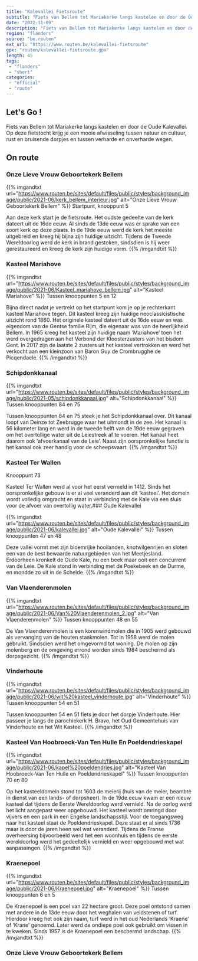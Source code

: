 ```yaml
---
title: "Kalevallei Fietsroute"
subtitle: "Fiets van Bellem tot Mariakerke langs kastelen en door de Oude Kalevallei"
date: "2022-11-09"
description: "Fiets van Bellem tot Mariakerke langs kastelen en door de Oude Kalevallei"
region: "flanders"
source: "be.routen"
ext_url: "https://www.routen.be/kalevallei-fietsroute"
gpx: "routen/kalevallei-fietsroute.gpx"
length: 45
tags:
 - "flanders"
 - "short"
categories:
 - "official"
 - "route"
---
```


## Let's Go ! 

Fiets van Bellem tot Mariakerke langs kastelen en door de Oude Kalevallei. Op deze fietstocht krijg je een mooie afwisseling tussen natuur en cultuur, rust en bruisende dorpjes en tussen verharde en onverharde wegen.

## On route

### Onze Lieve Vrouw Geboortekerk Bellem

{{% imgandtxt url="https://www.routen.be/sites/default/files/public/styles/background_image/public/2021-06/kerk_bellem_interieur.jpg" alt="Onze Lieve Vrouw Geboortekerk Bellem" %}}
Startpunt, knooppunt 5

Aan deze kerk start je de fietsroute. Het oudste gedeelte van de kerk dateert uit de 16de eeuw. Al sinds de 13de eeuw was er sprake van een soort kerk op deze plaats. In de 19de eeuw werd de kerk het meeste uitgebreid en kreeg hij bijna zijn huidige uitzicht. Tijdens de Tweede Wereldoorlog werd de kerk in brand gestoken, sindsdien is hij weer gerestaureerd en kreeg de kerk zijn huidige vorm.
{{% /imgandtxt %}}

### Kasteel Mariahove

{{% imgandtxt url="https://www.routen.be/sites/default/files/public/styles/background_image/public/2021-06/Kasteel_mariahove_bellem.jpg" alt="Kasteel Mariahove" %}}
Tussen knooppunten 5 en 12

Bijna direct nadat je vertrekt op het startpunt kom je op je rechterkant kasteel Mariahove tegen. Dit kasteel kreeg zijn huidige neoclassicistische uitzicht rond 1860. Het originele kasteel dateert uit de 16de eeuw en was eigendom van de Gentse familie Rijm, die eigenaar was van de heerlijkheid Bellem. In 1965 kreeg het kasteel zijn huidige naam ‘Mariahove’ toen het werd overgedragen aan het Verbond der Kloosterzusters van het bisdom Gent. In 2017 zijn de laatste 2 zusters uit het kasteel vertrokken en werd het verkocht aan een kleinzoon van Baron Guy de Crombrugghe de Picqendaele.
{{% /imgandtxt %}}

### Schipdonkkanaal

{{% imgandtxt url="https://www.routen.be/sites/default/files/public/styles/background_image/public/2021-05/schipdonkkanaal.jpg" alt="Schipdonkkanaal" %}}
Tussen knooppunten 84 en 75

Tussen knooppunten 84 en 75 steek je het Schipdonkkanaal over. Dit kanaal loopt van Deinze tot Zeebrugge waar het uitmondt in de zee. Het kanaal is 56 kilometer lang en werd in de tweede helft van de 19de eeuw gegraven om het overtollige water uit de Leiestreek af te voeren. Het kanaal heet daarom ook ‘afvoerkanaal van de Leie’. Naast zijn oorspronkelijke functie is het kanaal ook zeer handig voor de scheepsvaart.
{{% /imgandtxt %}}

### Kasteel Ter Wallen

Knooppunt 73

Kasteel Ter Wallen werd al voor het eerst vermeld in 1412. Sinds het oorspronkelijke gebouw is er al veel veranderd aan dit ‘kasteel’. Het domein wordt volledig omgracht en staat in verbinding met de Kale via een sluis voor de afvoer van overtollig water.### Oude Kalevallei

{{% imgandtxt url="https://www.routen.be/sites/default/files/public/styles/background_image/public/2021-06/kalevallei.jpg" alt="Oude Kalevallei" %}}
Tussen knooppunten 47 en 48

Deze vallei vormt met zijn bloemrijke hooilanden, knotwilgenrijen en sloten een van de best bewaarde natuurgebieden van het Meetjesland. Erdoorheen kronkelt de Oude Kale, nu een beek maar ooit een concurrent van de Leie. De Kale stond in verbinding met de Poekebeek en de Durme, en mondde zo uit in de Schelde.
{{% /imgandtxt %}}

### Van Vlaenderenmolen

{{% imgandtxt url="https://www.routen.be/sites/default/files/public/styles/background_image/public/2021-06/Van%20Vlaenderenmolen_2.jpg" alt="Van Vlaenderenmolen" %}}
Tussen knooppunten 48 en 55

De Van Vlaenderenmolen is een korenwindmolen die in 1905 werd gebouwd als vervanging van de houten staakmolen. Tot in 1958 werd de molen gebruikt. Sindsdien werd het omgevormd tot woning. De molen op zijn molenberg en de omgeving errond worden sinds 1984 beschermd als dorpsgezicht.
{{% /imgandtxt %}}

### Vinderhoute

{{% imgandtxt url="https://www.routen.be/sites/default/files/public/styles/background_image/public/2021-06/wit%20kasteel_vinderhoute.jpg" alt="Vinderhoute" %}}
Tussen knooppunten 54 en 51

Tussen knooppunten 54 en 51 fiets je door het dorpje Vinderhoute. Hier passeer je langs de parochiekerk H. Bravo, het Oud Gemeentehuis van Vinderhoute en het Wit Kasteel.
{{% /imgandtxt %}}

### Kasteel Van Hoobroeck-Van Ten Hulle En Poeldendrieskapel

{{% imgandtxt url="https://www.routen.be/sites/default/files/public/styles/background_image/public/2021-06/kapel%20poeldendries.jpg" alt="Kasteel Van Hoobroeck-Van Ten Hulle en Poeldendrieskapel" %}}
Tussen knooppunten 70 en 80

Op het kasteeldomein stond tot 1603 de meierij (huis van de meier, beambte in dienst van een lands- of dorpsheer). In de 19de eeuw kwam er een nieuw kasteel dat tijdens de Eerste Wereldoorlog werd vernield. Na de oorlog werd het licht aangepast weer opgebouwd. Het kasteel wordt omringd door vijvers en een park in een Engelse landschapsstijl. Voor de toegangsweg naar het kasteel staat de Poeldendrieskapel. Deze staat er al sinds 1736 maar is door de jaren heen wel wat veranderd. Tijdens de Franse overheersing bijvoorbeeld werd het een woonhuis en tijdens de eerste wereldoorlog werd het gedeeltelijk vernield en weer opgebouwd met wat aanpassingen.
{{% /imgandtxt %}}

### Kraenepoel

{{% imgandtxt url="https://www.routen.be/sites/default/files/public/styles/background_image/public/2021-06/Kraenepoel.jpg" alt="Kraenepoel" %}}
Tussen knooppunten 6 en 5

De Kraenepoel is een poel van 22 hectare groot. Deze poel ontstond samen met andere in de 13de eeuw door het weghalen van veldstenen of turf. Hierdoor kreeg het ook zijn naam, turf werd in het oud Nederlands ‘Kraene’ of ‘Krane’ genoemd. Later werd de ondiepe poel ook gebruikt om vissen in te kweken. Sinds 1957 is de Kraenepoel een beschermd landschap.
{{% /imgandtxt %}}

### Onze Lieve Vrouw Geboortekerk Bellem


